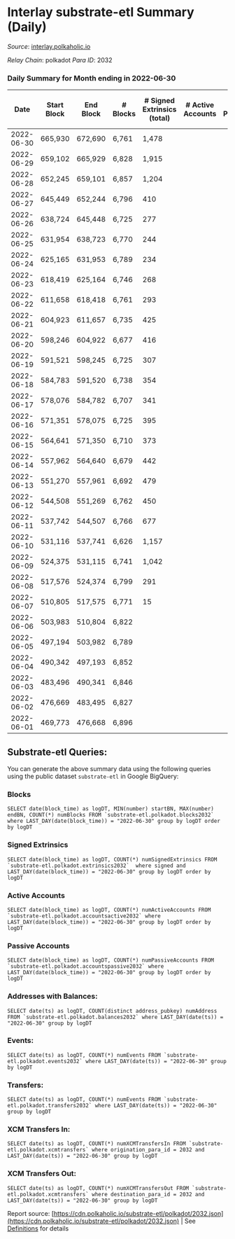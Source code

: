 # Interlay substrate-etl Summary (Daily)

_Source_: [interlay.polkaholic.io](https://interlay.polkaholic.io)

*Relay Chain*: polkadot
*Para ID*: 2032



### Daily Summary for Month ending in 2022-06-30


| Date | Start Block | End Block | # Blocks | # Signed Extrinsics (total) | # Active Accounts | # Passive | # New | # Addresses with Balances | # Events | # Transfers | # XCM Transfers In | # XCM Transfers Out | Issues | 
| ---- | ----------- | --------- | -------- | --------------------------- | ----------------- | --------- | ----- | ------------------------- | -------- | ----------- | ------------------ | ------------------- | ------ |
| 2022-06-30 | 665,930 | 672,690 | 6,761 | 1,478 |  |  |  | 7,165 | 42,407 | 1,265 ($1,226,197.73) |   |   |  |
| 2022-06-29 | 659,102 | 665,929 | 6,828 | 1,915 |  |  |  | 6,759 | 44,542 | 1,656 ($126,979.83) |   |   |  |
| 2022-06-28 | 652,245 | 659,101 | 6,857 | 1,204 |  |  |  | 6,151 | 40,657 | 924 ($576,118.45) |   |   |  |
| 2022-06-27 | 645,449 | 652,244 | 6,796 | 410 |  |  |  | 5,835 | 36,957 | 378 ($357,492.44) | 2 ($0.01) | 2 (-) |  |
| 2022-06-26 | 638,724 | 645,448 | 6,725 | 277 |  |  |  | 5,727 | 35,224 | 151 ($1,535.15) |   |   |  |
| 2022-06-25 | 631,954 | 638,723 | 6,770 | 244 |  |  |  | 5,713 | 35,293 | 126 ($3,437.28) |   |   |  |
| 2022-06-24 | 625,165 | 631,953 | 6,789 | 234 |  |  |  | 5,713 | 35,508 | 158 ($1,405.63) | 2 ($11.98) | 4 ($8.68) |  |
| 2022-06-23 | 618,419 | 625,164 | 6,746 | 268 |  |  |  | 5,688 | 35,583 | 200 ($7,357.73) |   |   |  |
| 2022-06-22 | 611,658 | 618,418 | 6,761 | 293 |  |  |  | 5,646 | 35,670 | 168 ($7,479.53) |   |   |  |
| 2022-06-21 | 604,923 | 611,657 | 6,735 | 425 |  |  |  | 5,626 | 36,326 | 222 ($12,966.05) |   |   |  |
| 2022-06-20 | 598,246 | 604,922 | 6,677 | 416 |  |  |  | 5,596 | 35,892 | 237 ($4,095.84) | 1 ($9.72) | 1 ($9.17) |  |
| 2022-06-19 | 591,521 | 598,245 | 6,725 | 307 |  |  |  | 5,566 | 35,632 | 166 ($12,026.94) |   |   |  |
| 2022-06-18 | 584,783 | 591,520 | 6,738 | 354 |  |  |  | 5,546 | 36,028 | 229 ($7,681.14) |   |   |  |
| 2022-06-17 | 578,076 | 584,782 | 6,707 | 341 |  |  |  | 5,517 | 35,944 | 199 ($2,512.78) |   |   |  |
| 2022-06-16 | 571,351 | 578,075 | 6,725 | 395 |  |  |  | 5,484 | 36,229 | 229 ($5,742.83) |   |   |  |
| 2022-06-15 | 564,641 | 571,350 | 6,710 | 373 |  |  |  | 5,450 | 36,075 | 222 ($17,199.77) |   |   |  |
| 2022-06-14 | 557,962 | 564,640 | 6,679 | 442 |  |  |  | 5,394 | 36,561 | 281 ($8,864.84) |   |   |  |
| 2022-06-13 | 551,270 | 557,961 | 6,692 | 479 |  |  |  | 5,323 | 36,762 | 273 ($6,869.46) |   |   |  |
| 2022-06-12 | 544,508 | 551,269 | 6,762 | 450 |  |  |  | 5,254 | 37,050 | 310 ($7,244.00) |   |   |  |
| 2022-06-11 | 537,742 | 544,507 | 6,766 | 677 |  |  |  | 5,153 | 38,686 | 395 ($29,308.90) |   |   |  |
| 2022-06-10 | 531,116 | 537,741 | 6,626 | 1,157 |  |  |  | 5,000 | 41,117 | 625 ($43,772.52) |   |   |  |
| 2022-06-09 | 524,375 | 531,115 | 6,741 | 1,042 |  |  |  | 4,787 | 43,921 | 1,080 ($828,024.59) |   |   |  |
| 2022-06-08 | 517,576 | 524,374 | 6,799 | 291 |  |  |  | 4,306 | 68,375 | 8,550 ($2,509,883.66) |   |   |  |
| 2022-06-07 | 510,805 | 517,575 | 6,771 | 15 |  |  |  | 52 | 27,144 | 9 ($55.61) |   |   |  |
| 2022-06-06 | 503,983 | 510,804 | 6,822 |  |  |  |  | 42 | 27,295 |   |   |   |  |
| 2022-06-05 | 497,194 | 503,982 | 6,789 |  |  |  |  | 42 | 27,159 |   |   |   |  |
| 2022-06-04 | 490,342 | 497,193 | 6,852 |  |  |  |  | 42 | 27,412 |   |   |   |  |
| 2022-06-03 | 483,496 | 490,341 | 6,846 |  |  |  |  | 42 | 27,388 |   |   |   |  |
| 2022-06-02 | 476,669 | 483,495 | 6,827 |  |  |  |  | 42 | 27,312 |   |   |   |  |
| 2022-06-01 | 469,773 | 476,668 | 6,896 |  |  |  |  | 42 | 27,588 |   |   |   |  |

## Substrate-etl Queries:
You can generate the above summary data using the following queries using the public dataset `substrate-etl` in Google BigQuery:


### Blocks
```
SELECT date(block_time) as logDT, MIN(number) startBN, MAX(number) endBN, COUNT(*) numBlocks FROM `substrate-etl.polkadot.blocks2032`  where LAST_DAY(date(block_time)) = "2022-06-30" group by logDT order by logDT
```


### Signed Extrinsics
```
SELECT date(block_time) as logDT, COUNT(*) numSignedExtrinsics FROM `substrate-etl.polkadot.extrinsics2032`  where signed and LAST_DAY(date(block_time)) = "2022-06-30" group by logDT order by logDT
```


### Active Accounts
```
SELECT date(block_time) as logDT, COUNT(*) numActiveAccounts FROM `substrate-etl.polkadot.accountsactive2032` where LAST_DAY(date(block_time)) = "2022-06-30" group by logDT order by logDT
```


### Passive Accounts
```
SELECT date(block_time) as logDT, COUNT(*) numPassiveAccounts FROM `substrate-etl.polkadot.accountspassive2032` where LAST_DAY(date(block_time)) = "2022-06-30" group by logDT order by logDT
```


### Addresses with Balances:
```
SELECT date(ts) as logDT, COUNT(distinct address_pubkey) numAddress FROM `substrate-etl.polkadot.balances2032` where LAST_DAY(date(ts)) = "2022-06-30" group by logDT
```


### Events:
```
SELECT date(ts) as logDT, COUNT(*) numEvents FROM `substrate-etl.polkadot.events2032` where LAST_DAY(date(ts)) = "2022-06-30" group by logDT
```


### Transfers:
```
SELECT date(ts) as logDT, COUNT(*) numEvents FROM `substrate-etl.polkadot.transfers2032` where LAST_DAY(date(ts)) = "2022-06-30" group by logDT
```


### XCM Transfers In:
```
SELECT date(ts) as logDT, COUNT(*) numXCMTransfersIn FROM `substrate-etl.polkadot.xcmtransfers` where origination_para_id = 2032 and LAST_DAY(date(ts)) = "2022-06-30" group by logDT
```


### XCM Transfers Out:
```
SELECT date(ts) as logDT, COUNT(*) numXCMTransfersOut FROM `substrate-etl.polkadot.xcmtransfers` where destination_para_id = 2032 and LAST_DAY(date(ts)) = "2022-06-30" group by logDT
```



Report source: [https://cdn.polkaholic.io/substrate-etl/polkadot/2032.json](https://cdn.polkaholic.io/substrate-etl/polkadot/2032.json) | See [Definitions](/DEFINITIONS.md) for details
